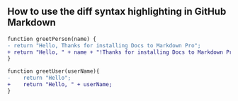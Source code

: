 ## How to use the diff syntax highlighting in GitHub Markdown

```diff
function greetPerson(name) {
- return "Hello, Thanks for installing Docs to Markdown Pro";
+ return "Hello, " + name + "!Thanks for installing Docs to Markdown Pro";
}
```

```diff js
function greetUser(userName){
-    return "Hello";
+    return "Hello, " + userName;
}
```
